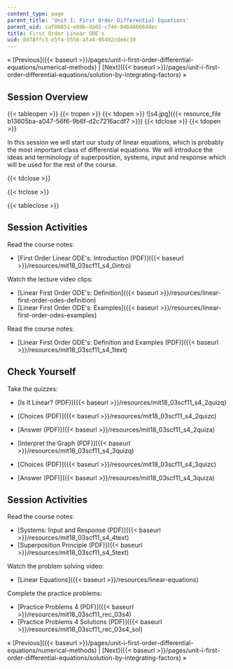 ```yaml
---
content_type: page
parent_title: 'Unit I: First Order Differential Equations'
parent_uid: caf00851-e89b-da65-c746-04b48066d4ec
title: First Order Linear ODE's
uid: 0d78ffc3-e5f4-5556-afa4-95492cde6c39
---
```


« [Previous]({{< baseurl >}}/pages/unit-i-first-order-differential-equations/numerical-methods) | [Next]({{< baseurl >}}/pages/unit-i-first-order-differential-equations/solution-by-integrating-factors) »

Session Overview
----------------

{{< tableopen >}}
{{< tropen >}}
{{< tdopen >}}
![s4.jpg]({{< resource_file b13605ba-a047-56f6-9b6f-d2c7216acdf7 >}})
{{< tdclose >}}
{{< tdopen >}}


In this session we will start our study of linear equations, which is probably the most important class of differential equations. We will introduce the ideas and terminology of superposition, systems, input and response which will be used for the rest of the course.


{{< tdclose >}}

{{< trclose >}}

{{< tableclose >}}

Session Activities
------------------

Read the course notes:

*   [First Order Linear ODE's: Introduction (PDF)]({{< baseurl >}}/resources/mit18_03scf11_s4_0intro)

Watch the lecture video clips:

*   [Linear First Order ODE's: Definition]({{< baseurl >}}/resources/linear-first-order-odes-definition)
*   [Linear First Order ODE's: Examples]({{< baseurl >}}/resources/linear-first-order-odes-examples)

Read the course notes:

*   [Linear First Order ODE's: Definition and Examples (PDF)]({{< baseurl >}}/resources/mit18_03scf11_s4_1text)

Check Yourself
--------------

Take the quizzes:

*   [Is It Linear? (PDF)]({{< baseurl >}}/resources/mit18_03scf11_s4_2quizq)
*   [Choices (PDF)]({{< baseurl >}}/resources/mit18_03scf11_s4_2quizc)
*   [Answer (PDF)]({{< baseurl >}}/resources/mit18_03scf11_s4_2quiza)
  
*   [Interpret the Graph (PDF)]({{< baseurl >}}/resources/mit18_03scf11_s4_3quizq)
*   [Choices (PDF)]({{< baseurl >}}/resources/mit18_03scf11_s4_3quizc)
*   [Answer (PDF)]({{< baseurl >}}/resources/mit18_03scf11_s4_3quiza)

Session Activities
------------------

Read the course notes:

*   [Systems: Input and Response (PDF)]({{< baseurl >}}/resources/mit18_03scf11_s4_4text)
*   [Superposition Principle (PDF)]({{< baseurl >}}/resources/mit18_03scf11_s4_5text)

Watch the problem solving video:

*   [Linear Equations]({{< baseurl >}}/resources/linear-equations)

Complete the practice problems:

*   [Practice Problems 4 (PDF)]({{< baseurl >}}/resources/mit18_03scf11_rec_03s4)
*   [Practice Problems 4 Solutions (PDF)]({{< baseurl >}}/resources/mit18_03scf11_rec_03s4_sol)

« [Previous]({{< baseurl >}}/pages/unit-i-first-order-differential-equations/numerical-methods) | [Next]({{< baseurl >}}/pages/unit-i-first-order-differential-equations/solution-by-integrating-factors) »